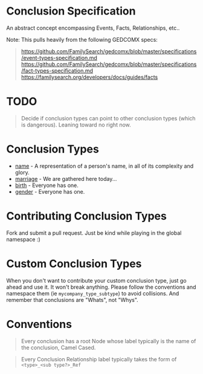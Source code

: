 # Conclusion Specification
An abstract concept encompassing Events, Facts, Relationships, etc..

Note: This pulls heavily from the following GEDCOMX specs:
> https://github.com/FamilySearch/gedcomx/blob/master/specifications/event-types-specification.md
> https://github.com/FamilySearch/gedcomx/blob/master/specifications/fact-types-specification.md
> https://familysearch.org/developers/docs/guides/facts


# TODO
> Decide if conclusion types can point to other conclusion types (which is dangerous). Leaning toward no right now.

# Conclusion Types

* [name](name.md) - A representation of a person's name, in all of its complexity and glory.
* [marriage](marriage.md) - We are gathered here today...
* [birth](birth.md) - Everyone has one.
* [gender](gender.md) - Everyone has one.

# Contributing Conclusion Types
Fork and submit a pull request. Just be kind while playing in the global namespace :)

# Custom Conclusion Types
When you don't want to contribute your custom conclusion type, just go ahead and use it. It won't break anything.
Please follow the conventions and namespace them (ie `mycompany_type_subtype`) to avoid collisions.
And remember that conclusions are "Whats", not "Whys".

# Conventions

> Every conclusion has a root Node whose label typically is the name of the conclusion, Camel Cased.

> Every Conclusion Relationship label typically takes the form of `<type>_<sub type?>_Ref`